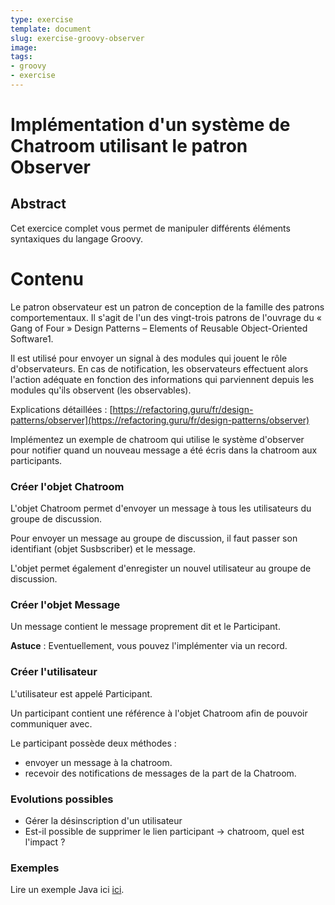 ```yaml
---
type: exercise
template: document
slug: exercise-groovy-observer
image:
tags:
- groovy
- exercise
---
```


Implémentation d'un système de Chatroom utilisant le patron Observer
====================================

## Abstract

Cet exercice complet vous permet de manipuler différents éléments syntaxiques du langage Groovy.

# Contenu

Le patron observateur est un patron de conception de la famille des patrons comportementaux. Il s'agit de l'un des vingt-trois patrons de l'ouvrage du « Gang of Four » Design Patterns – Elements of Reusable Object-Oriented Software1.

Il est utilisé pour envoyer un signal à des modules qui jouent le rôle d'observateurs. En cas de notification, les observateurs effectuent alors l'action adéquate en fonction des informations qui parviennent depuis les modules qu'ils observent (les observables).

Explications détaillées : [https://refactoring.guru/fr/design-patterns/observer](https://refactoring.guru/fr/design-patterns/observer)

Implémentez un exemple de chatroom qui utilise le système d'observer pour notifier quand un nouveau message a été écris dans la chatroom aux participants.

### Créer l'objet Chatroom

L'objet Chatroom permet d'envoyer un message à tous les utilisateurs du groupe de discussion.

Pour envoyer un message au groupe de discussion, il faut passer son identifiant (objet Susbscriber) et le message.

L'objet permet également d'enregister un nouvel utilisateur au groupe de discussion.

### Créer l'objet Message

Un message contient le message proprement dit et le Participant.

**Astuce** : Eventuellement, vous pouvez l'implémenter via un record.

### Créer l'utilisateur

L'utilisateur est appelé Participant.  

Un participant contient une référence à l'objet Chatroom afin de pouvoir communiquer avec.

Le participant possède deux méthodes : 

* envoyer un message à la chatroom.
* recevoir des notifications de messages de la part de la Chatroom.

### Evolutions possibles

* Gérer la désinscription d'un utilisateur
* Est-il possible de supprimer le lien participant -> chatroom, quel est l'impact ? 

### Exemples

Lire un exemple Java ici [ici](https://www.ionos.fr/digitalguide/sites-internet/developpement-web/quest-ce-que-lobserver-pattern/).